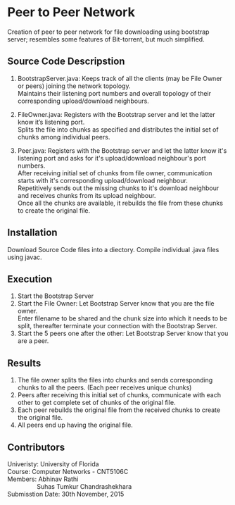 # Peer to Peer Network

Creation of peer to peer network for file downloading using bootstrap server; resembles some features of Bit-torrent, but much simplified.

## Source Code Descripstion

1. BootstrapServer.java: Keeps track of all the clients (may be File Owner or peers) joining the network topology.<br>
   Maintains their listening port numbers and overall topology of their corresponding upload/download neighbours.  

2. FileOwner.java: Registers with the Bootstrap server and let the latter know it’s listening port.<br>
   Splits the file into chunks as specified and distributes the initial set of chunks among individual peers.

3. Peer.java: Registers with the Bootstrap server and let the latter know it's listening port and asks for it's upload/download neighbour's port numbers.<br>
   After receiving initial set of chunks from file owner, communication starts with it's corresponding upload/download neighbour.<br>
   Repetitively sends out the missing chunks to it's download neighbour and receives chunks from its upload neighbour.<br>
   Once all the chunks are available, it rebuilds the file from these chunks to create the original file.

## Installation

Download Source Code files into a diectory. Compile individual .java files using javac.

## Execution

1. Start the Bootstrap Server
2. Start the File Owner: Let Bootstrap Server know that you are the file owner.<br>
   Enter filename to be shared and the chunk size into which it needs to be split, thereafter terminate your connection with the Bootstrap Server.
3. Start the 5 peers one after the other: Let Bootstrap Server know that you are a peer.

## Results

1. The file owner splits the files into chunks and sends corresponding chunks to all the peers. (Each peer receives unique chunks)
2. Peers after receiving this initial set of chunks, communicate with each other to get complete set of chunks of the original file.
3. Each peer rebuilds the original file from the received chunks to create the original file.
4. All peers end up having the original file.

## Contributors

Univeristy: University of Florida<br>
Course: Computer Networks - CNT5106C<br>
Members: Abhinav Rathi<br>
&nbsp; &nbsp; &nbsp; &nbsp; &nbsp; &nbsp; &nbsp; &nbsp; &nbsp;Suhas Tumkur Chandrashekhara<br>
Submisstion Date: 30th November, 2015
